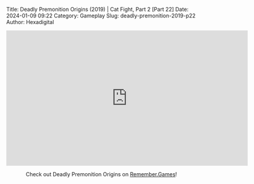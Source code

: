 Title: Deadly Premonition Origins (2019) | Cat Fight, Part 2 [Part 22]
Date: 2024-01-09 09:22
Category: Gameplay
Slug: deadly-premonition-2019-p22
Author: Hexadigital

<center><iframe src="https://www.youtube.com/embed/-Atk2tV_Q-A?feature=oembed" allow="accelerometer; autoplay; encrypted-media; gyroscope; picture-in-picture" width="640" height="360" frameborder="0"></iframe>

Check out Deadly Premonition Origins on [Remember.Games](https://remember.games/game/3549/deadly-premonition-origins/)!</center>